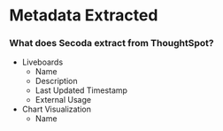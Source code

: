 # Metadata Extracted

### What does Secoda extract from ThoughtSpot?

* Liveboards&#x20;
  * Name
  * Description
  * Last Updated Timestamp
  * External Usage
* Chart Visualization&#x20;
  * Name
